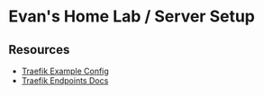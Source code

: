 # Evan's Home Lab / Server Setup

## Resources

- [Traefik Example Config](https://doc.traefik.io/traefik/user-guides/docker-compose/basic-example/)
- [Traefik Endpoints Docs](https://doc.traefik.io/traefik/routing/entrypoints/)